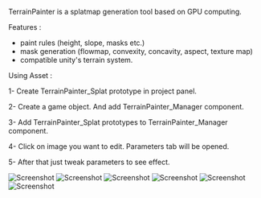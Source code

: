 

TerrainPainter is a splatmap generation tool based on GPU computing.


Features :
- paint rules (height, slope, masks etc.)
- mask generation (flowmap, convexity, concavity, aspect, texture map)
- compatible unity's terrain system.




Using Asset :

1- Create TerrainPainter_Splat prototype in project panel.

2- Create a game object. And add TerrainPainter_Manager component.

3- Add TerrainPainter_Splat prototypes to TerrainPainter_Manager component.

4- Click on image you want to edit. Parameters tab will be opened.

5- After that just tweak parameters to see effect.


![Screenshot](https://github.com/drParadox312/Unity-TerrainPainter/blob/master/Screenshots/screenshot%2010.JPG)
![Screenshot](https://github.com/drParadox312/Unity-TerrainPainter/blob/master/Screenshots/screenshot%205.JPG)
![Screenshot](https://github.com/drParadox312/Unity-TerrainPainter/blob/master/Screenshots/screenshot%201.JPG)
![Screenshot](https://github.com/drParadox312/Unity-TerrainPainter/blob/master/Screenshots/screenshot%203.JPG)
![Screenshot](https://github.com/drParadox312/Unity-TerrainPainter/blob/master/Screenshots/screenshot%2011.JPG)
![Screenshot](https://github.com/drParadox312/Unity-TerrainPainter/blob/master/Screenshots/screenshot%209.JPG)
